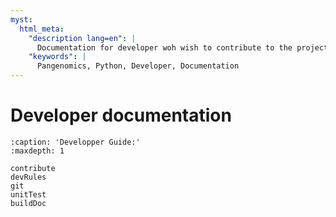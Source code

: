 ```yaml
---
myst:
  html_meta:
    "description lang=en": |
      Documentation for developer woh wish to contribute to the project.
    "keywords": |
      Pangenomics, Python, Developer, Documentation
---
```


# Developer documentation

```{toctree}
:caption: 'Developper Guide:'
:maxdepth: 1

contribute
devRules
git
unitTest
buildDoc
```